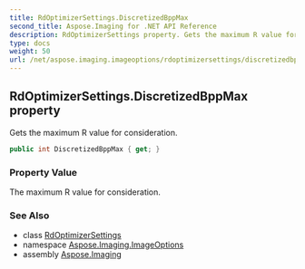```yaml
---
title: RdOptimizerSettings.DiscretizedBppMax
second_title: Aspose.Imaging for .NET API Reference
description: RdOptimizerSettings property. Gets the maximum R value for consideration
type: docs
weight: 50
url: /net/aspose.imaging.imageoptions/rdoptimizersettings/discretizedbppmax/
---
```

## RdOptimizerSettings.DiscretizedBppMax property

Gets the maximum R value for consideration.

```csharp
public int DiscretizedBppMax { get; }
```

### Property Value

The maximum R value for consideration.

### See Also

* class [RdOptimizerSettings](../)
* namespace [Aspose.Imaging.ImageOptions](../../rdoptimizersettings/)
* assembly [Aspose.Imaging](../../../)



